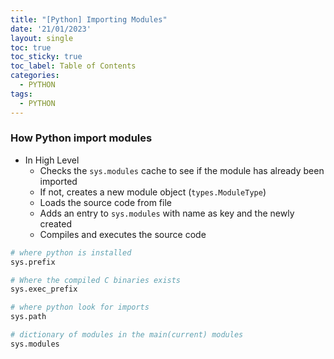 ```yaml
---
title: "[Python] Importing Modules"
date: '21/01/2023'
layout: single
toc: true
toc_sticky: true
toc_label: Table of Contents
categories:
  - PYTHON
tags:
  - PYTHON
---
```


### How Python import modules
* In High Level
  * Checks the `sys.modules` cache to see if the module has already been imported
  * If not, creates a new module object (`types.ModuleType`)
  * Loads the source code from file
  * Adds an entry to `sys.modules` with name as key and the newly created
  * Compiles and executes the source code

```python
# where python is installed
sys.prefix

# Where the compiled C binaries exists
sys.exec_prefix

# where python look for imports
sys.path

# dictionary of modules in the main(current) modules
sys.modules
```